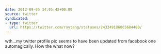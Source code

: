 ```yaml
---
date: 2012-09-05 14:05:42+00:00
source: twitter
syndicated:
- type: twitter
  url: https://twitter.com/roytang/statuses/243349186865684480/
---
```


wth...my twitter profile pic seems to have been updated from facebook one automagically. How the what now?